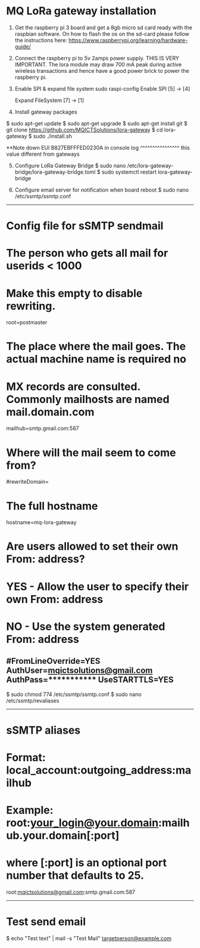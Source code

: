# MQ LoRa gateway installation

1) Get the raspberry pi 3 board and get a 8gb micro sd card ready with the raspbian software.
On how to flash the os on the sd-card please follow the instructions here: https://www.raspberrypi.org/learning/hardware-guide/

2) Connect the raspberry pi to 5v 2amps power supply. THIS IS VERY IMPORTANT. The lora module may draw 700 mA peak during active wireless transactions and hence have a good power brick to power the raspberry pi.

3) Enable SPI & expand file system
sudo raspi-config
	Enable SPI
		[5] -> [4]

	Expand FileSystem
		[7] -> [1]
		
4) Install gateway packages

$ sudo apt-get update
$ sudo apt-get upgrade
$ sudo apt-get install git
$ git clone https://github.com/MQICTSolutions/lora-gateway
$ cd lora-gateway
$ sudo ./install.sh

**Note down EUI B827EBFFFED0230A in console log
			  ^^^^^^^^^^^^^^^^ this value different from gateways
			  
5) Configure LoRa Gateway Bridge
$ sudo nano /etc/lora-gateway-bridge/lora-gateway-bridge.toml
$ sudo systemctl restart lora-gateway-bridge

6) Configure email server for notification when board reboot
$ sudo nano /etc/ssmtp/ssmtp.conf

-----------------------------------------------------------------------------
# Config file for sSMTP sendmail
#
# The person who gets all mail for userids < 1000
# Make this empty to disable rewriting.
root=postmaster

# The place where the mail goes. The actual machine name is required no
# MX records are consulted. Commonly mailhosts are named mail.domain.com
mailhub=smtp.gmail.com:587

# Where will the mail seem to come from?
#rewriteDomain=

# The full hostname
hostname=mq-lora-gateway

# Are users allowed to set their own From: address?
# YES - Allow the user to specify their own From: address
# NO - Use the system generated From: address
#FromLineOverride=YES
AuthUser=mqictsolutions@gmail.com
AuthPass=***********
UseSTARTTLS=YES
-----------------------------------------------------------------------------
$ sudo chmod 774 /etc/ssmtp/ssmtp.conf
$ sudo nano /etc/ssmtp/revaliases

-----------------------------------------------------------------------------

# sSMTP aliases
#
# Format:       local_account:outgoing_address:mailhub
#
# Example: root:your_login@your.domain:mailhub.your.domain[:port]
# where [:port] is an optional port number that defaults to 25.
root:mqictsolutions@gmail.com:smtp.gmail.com:587

-----------------------------------------------------------------------------

# Test send email
$ echo "Test text" | mail -s "Test Mail" targetperson@example.com

